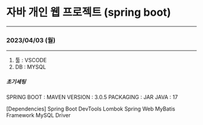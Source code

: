 # 자바 개인 웹 프로젝트 (spring boot)
---


### 2023/04/03 (월)
---
1. 툴 : VSCODE
2. DB : MYSQL


##### 초기세팅
SPRING BOOT : MAVEN
VERSION : 3.0.5
PACKAGING : JAR
JAVA : 17

[Dependencies]
Spring Boot DevTools
Lombok
Spring Web
MyBatis Framework
MySQL Driver

